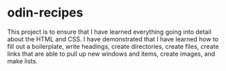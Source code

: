 # odin-recipes
This project is to ensure that I have learned everything going into detail about the HTML and CSS. I have demonstrated that I have learned how to fill out a boilerplate, write headings, create directories, create files, create links that are able to pull up new windows and items, create images, and make lists. 